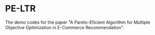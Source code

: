 # PE-LTR

The demo codes for the paper "A Pareto-Eficient Algorithm for Multiple Objective Optimization in E-Commerce Recommendation".
